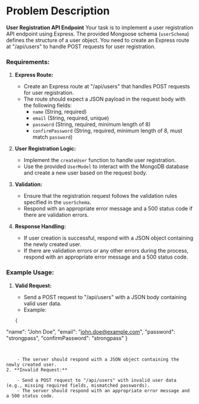 # Problem Description
**User Registration API Endpoint**
Your task is to implement a user registration API endpoint using Express. The provided Mongoose schema (`userSchema`) defines the structure of a user object. You need to create an Express route at "/api/users" to handle POST requests for user registration.

### Requirements:

1. **Express Route:**
    
    - Create an Express route at "/api/users" that handles POST requests for user registration.
    - The route should expect a JSON payload in the request body with the following fields:
        - `name` (String, required)
        - `email` (String, required, unique)
        - `password` (String, required, minimum length of 8)
        - `confirmPassword` (String, required, minimum length of 8, must match `password`)
2. **User Registration Logic:**
    
    - Implement the `createUser` function to handle user registration.
    - Use the provided `UserModel` to interact with the MongoDB database and create a new user based on the request body.
3. **Validation:**
    
    - Ensure that the registration request follows the validation rules specified in the `userSchema`.
    - Respond with an appropriate error message and a 500 status code if there are validation errors.
4. **Response Handling:**
    
    - If user creation is successful, respond with a JSON object containing the newly created user.
    - If there are validation errors or any other errors during the process, respond with an appropriate error message and a 500 status code.
### Example Usage:

1. **Valid Request:**
    
    - Send a POST request to "/api/users" with a JSON body containing valid user data.
    - Example:
        
            
    ```json
    {
  "name": "John Doe",
  "email": "john.doe@example.com",
  "password": "strongpass",
  "confirmPassword": "strongpass"
}

```

        
    - The server should respond with a JSON object containing the newly created user.
2. **Invalid Request:**
    
    - Send a POST request to "/api/users" with invalid user data (e.g., missing required fields, mismatched passwords).
    - The server should respond with an appropriate error message and a 500 status code.